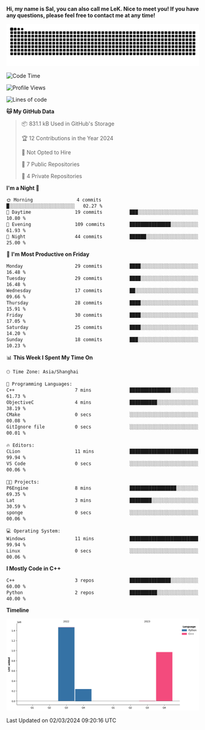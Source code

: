 **Hi, my name is Sal, you can also call me LeK. Nice to meet you! If you have any questions, please feel free to contact me at any time!**

![snake](https://raw.githubusercontent.com/LeKZzzz/LeKZzzz/output/github-contribution-grid-snake.svg)

<!--START_SECTION:waka-->
![Code Time](http://img.shields.io/badge/Code%20Time-171%20hrs%2049%20mins-blue)

![Profile Views](http://img.shields.io/badge/Profile%20Views-1-blue)

![Lines of code](https://img.shields.io/badge/From%20Hello%20World%20I%27ve%20Written-2.7%20million%20lines%20of%20code-blue)

**🐱 My GitHub Data** 

> 📦 831.1 kB Used in GitHub's Storage 
 > 
> 🏆 12 Contributions in the Year 2024
 > 
> 🚫 Not Opted to Hire
 > 
> 📜 7 Public Repositories 
 > 
> 🔑 4 Private Repositories 
 > 
**I'm a Night 🦉** 

```text
🌞 Morning                4 commits           █░░░░░░░░░░░░░░░░░░░░░░░░   02.27 % 
🌆 Daytime                19 commits          ███░░░░░░░░░░░░░░░░░░░░░░   10.80 % 
🌃 Evening                109 commits         ███████████████░░░░░░░░░░   61.93 % 
🌙 Night                  44 commits          ██████░░░░░░░░░░░░░░░░░░░   25.00 % 
```
📅 **I'm Most Productive on Friday** 

```text
Monday                   29 commits          ████░░░░░░░░░░░░░░░░░░░░░   16.48 % 
Tuesday                  29 commits          ████░░░░░░░░░░░░░░░░░░░░░   16.48 % 
Wednesday                17 commits          ██░░░░░░░░░░░░░░░░░░░░░░░   09.66 % 
Thursday                 28 commits          ████░░░░░░░░░░░░░░░░░░░░░   15.91 % 
Friday                   30 commits          ████░░░░░░░░░░░░░░░░░░░░░   17.05 % 
Saturday                 25 commits          ████░░░░░░░░░░░░░░░░░░░░░   14.20 % 
Sunday                   18 commits          ███░░░░░░░░░░░░░░░░░░░░░░   10.23 % 
```


📊 **This Week I Spent My Time On** 

```text
🕑︎ Time Zone: Asia/Shanghai

💬 Programming Languages: 
C++                      7 mins              ███████████████░░░░░░░░░░   61.73 % 
ObjectiveC               4 mins              ██████████░░░░░░░░░░░░░░░   38.19 % 
CMake                    0 secs              ░░░░░░░░░░░░░░░░░░░░░░░░░   00.08 % 
GitIgnore file           0 secs              ░░░░░░░░░░░░░░░░░░░░░░░░░   00.01 % 

🔥 Editors: 
CLion                    11 mins             █████████████████████████   99.94 % 
VS Code                  0 secs              ░░░░░░░░░░░░░░░░░░░░░░░░░   00.06 % 

🐱‍💻 Projects: 
P6Engine                 8 mins              █████████████████░░░░░░░░   69.35 % 
Lat                      3 mins              ████████░░░░░░░░░░░░░░░░░   30.59 % 
sponge                   0 secs              ░░░░░░░░░░░░░░░░░░░░░░░░░   00.06 % 

💻 Operating System: 
Windows                  11 mins             █████████████████████████   99.94 % 
Linux                    0 secs              ░░░░░░░░░░░░░░░░░░░░░░░░░   00.06 % 
```

**I Mostly Code in C++** 

```text
C++                      3 repos             ███████████████░░░░░░░░░░   60.00 % 
Python                   2 repos             ██████████░░░░░░░░░░░░░░░   40.00 % 
```



**Timeline**

![Lines of Code chart](https://raw.githubusercontent.com/LeKZzzz/LeKZzzz/master/assets/bar_graph.png)


 Last Updated on 02/03/2024 09:20:16 UTC
<!--END_SECTION:waka-->
